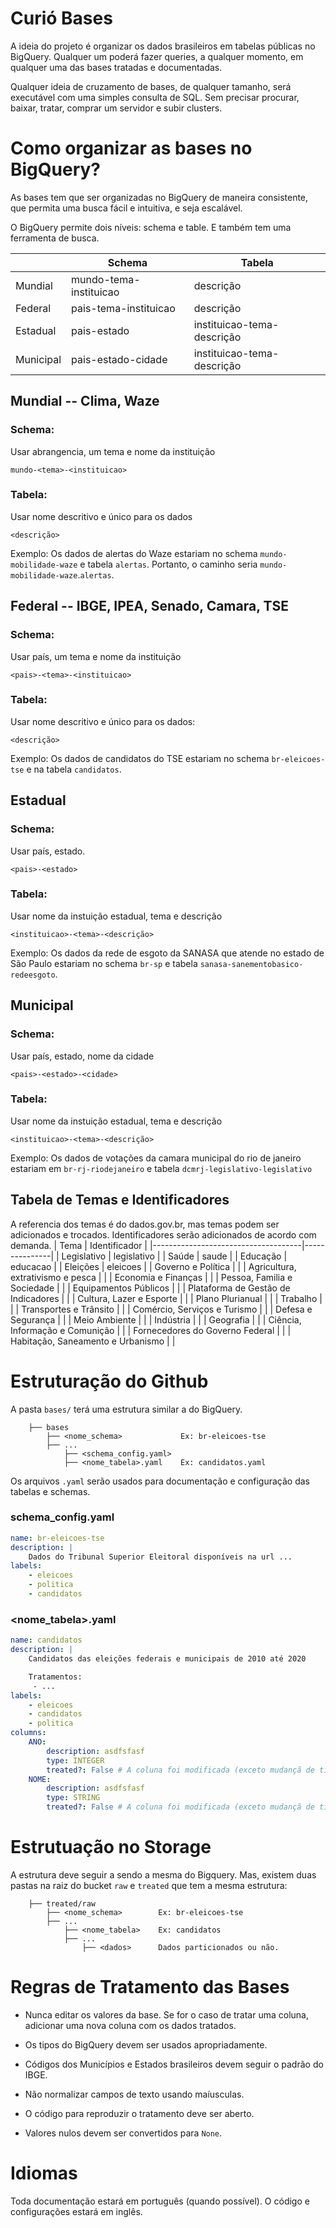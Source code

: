 # Curió Bases

A ideia do projeto é organizar os dados brasileiros em tabelas públicas no BigQuery.
Qualquer um poderá fazer queries, a qualquer momento, em qualquer uma das bases tratadas e documentadas.

Qualquer ideia de cruzamento de bases, de qualquer tamanho, será executável com uma simples consulta de SQL. Sem precisar procurar, baixar, tratar, comprar um servidor e subir clusters.

# Como organizar as bases no BigQuery?

As bases tem que ser organizadas no BigQuery de maneira consistente, que permita uma busca fácil e intuitiva, e seja escalável.

O BigQuery permite dois níveis: schema e table. E também tem uma ferramenta de busca. 


|           | Schema                      | Tabela                           |
|-----------|-----------------------------|----------------------------------|
| Mundial   | mundo-tema-instituicao      | descrição                        |
| Federal   | pais-tema-instituicao       | descrição                        |
| Estadual  | pais-estado                 | instituicao-tema-descrição       |
| Municipal | pais-estado-cidade          | instituicao-tema-descrição       |


## Mundial -- Clima, Waze

### Schema:

Usar abrangencia, um tema e nome da instituição

`mundo-<tema>-<instituicao>`

### Tabela:

Usar nome descritivo e único para os dados

`<descrição>`

Exemplo: Os dados de alertas do Waze estariam no schema `mundo-mobilidade-waze` e tabela `alertas`. Portanto, o caminho seria `mundo-mobilidade-waze`.`alertas`.

## Federal -- IBGE, IPEA, Senado, Camara, TSE

### Schema:

Usar país, um tema e nome da instituição

`<pais>-<tema>-<instituicao>`

### Tabela:

Usar nome descritivo e único para os dados:

`<descrição>`

Exemplo: Os dados de candidatos do TSE estariam no schema `br-eleicoes-tse` e na tabela `candidatos`.

## Estadual 

### Schema:

Usar país, estado.

`<pais>-<estado>`

### Tabela:

Usar nome da instuição estadual, tema e descrição

`<instituicao>-<tema>-<descrição>`


Exemplo: Os dados da rede de esgoto da SANASA que atende no estado de São Paulo estariam no schema `br-sp` e tabela `sanasa-sanementobasico-redeesgoto`.

## Municipal

### Schema:

Usar país, estado, nome da cidade

`<pais>-<estado>-<cidade>`

### Tabela:

Usar nome da instuição estadual, tema e descrição

`<instituicao>-<tema>-<descrição>`

Exemplo: Os dados de votações da camara municipal do rio de janeiro estariam em `br-rj-riodejaneiro` e tabela `dcmrj-legislativo-legislativo`

## Tabela de Temas e Identificadores

A referencia dos temas é do dados.gov.br, mas temas podem ser adicionados e trocados. Identificadores serão adicionados de acordo com demanda.
| Tema                                | Identificador |
|-------------------------------------|---------------|
| Legislativo                         | legislativo   |
| Saúde                               | saude         |
| Educação                            | educacao      |
| Eleições                            | eleicoes      |
| Governo e Política                  |               |
| Agricultura, extrativismo e pesca   |               |
| Economia e Finanças                 |               |
| Pessoa, Familia e Sociedade         |               |
| Equipamentos Públicos               |               |
| Plataforma de Gestão de Indicadores |               |
| Cultura, Lazer e Esporte            |               |
| Plano Plurianual                    |               |
| Trabalho                            |               |
| Transportes e Trânsito              |               |
| Comércio, Serviços e Turismo        |               |
| Defesa e Segurança                  |               |
| Meio Ambiente                       |               |
| Indústria                           |               |
| Geografia                           |               |
| Ciência, Informação e Comunição     |               |
| Fornecedores do Governo Federal     |               |
| Habitação, Saneamento e Urbanismo   |               |


# Estruturação do Github

A pasta `bases/` terá uma estrutura similar a do BigQuery.

```
    ├── bases
        ├── <nome_schema>             Ex: br-eleicoes-tse
        ├── ...
            ├── <schema_config.yaml>
            ├── <nome_tabela>.yaml    Ex: candidatos.yaml
```

Os arquivos `.yaml` serão usados para documentação e configuração das tabelas e schemas.

### schema_config.yaml

```yaml
name: br-eleicoes-tse
description: |
    Dados do Tribunal Superior Eleitoral disponíveis na url ...
labels: 
    - eleicoes
    - politica
    - candidatos
```

### <nome_tabela>.yaml

```yaml
name: candidatos
description: |
    Candidatos das eleições federais e municipais de 2010 até 2020

    Tratamentos:
     - ...
labels:
    - eleicoes
    - candidatos
    - politica
columns:
    ANO:
        description: asdfsfasf
        type: INTEGER
        treated?: False # A coluna foi modificada (exceto mudançã de tipos)?
    NOME:
        description: asdfsfasf
        type: STRING
        treated?: False # A coluna foi modificada (exceto mudançã de tipos)?
```

# Estrutuação no Storage

A estrutura deve seguir a sendo a mesma do Bigquery. Mas, existem duas pastas na raiz do bucket `raw` e `treated` que tem a mesma estrutura:

```
    ├── treated/raw
        ├── <nome_schema>        Ex: br-eleicoes-tse
        ├── ...
            ├── <nome_tabela>    Ex: candidatos
            ├── ...
                ├── <dados>      Dados particionados ou não.
```


# Regras de Tratamento das Bases

- Nunca editar os valores da base. Se for o caso de tratar uma coluna, adicionar uma nova coluna com os dados tratados.

- Os tipos do BigQuery devem ser usados apropriadamente.

- Códigos dos Municípios e Estados brasileiros devem seguir o padrão do IBGE.

- Não normalizar campos de texto usando maíusculas.

- O código para reproduzir o tratamento deve ser aberto.

- Valores nulos devem ser convertidos para `None`.

# Idiomas

Toda documentação estará em português (quando possível). O código e configurações estará em inglês.